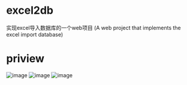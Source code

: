 # excel2db
 实现excel导入数据库的一个web项目 (A web project that implements the excel import database)
# priview
   ![image](https://github.com/XuFeiya1014/excel2db/tree/master/img/step-0.png)
   ![image](https://github.com/XuFeiya1014/excel2db/tree/master/img/step-1.png)
   ![image](https://github.com/XuFeiya1014/excel2db/tree/master/img/step-2.png)
